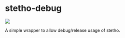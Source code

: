 # stetho-debug

[![](https://jitpack.io/v/systembugtj/stetho-debug.svg)](https://jitpack.io/#systembugtj/stetho-debug)

A simple wrapper to allow debug/release usage of stetho.
